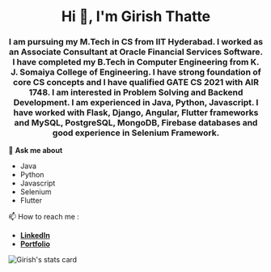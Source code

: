 <h1 align="center">Hi 👋, I'm Girish Thatte</h1>
<h3 align="center">I am pursuing my M.Tech in CS from IIT Hyderabad. I worked as an Associate Consultant at Oracle Financial Services Software. I have completed my B.Tech in Computer Engineering from K. J. Somaiya College of Engineering. I have strong foundation of core CS concepts and I have qualified GATE CS 2021 with AIR 1748. I am interested in Problem Solving and Backend Development. I am experienced in Java, Python, Javascript. I have worked with Flask, Django, Angular, Flutter frameworks and MySQL, PostgreSQL, MongoDB, Firebase databases and good experience in Selenium Framework. </h3>

💬 **Ask me about**
  - Java
  - Python
  - Javascript
  - Selenium
  - Flutter

📫 How to reach me : 
 - [**LinkedIn**](https://linkedin.com/in/girish-thatte) <a href="https://linkedin.com/in/girish-thatte" target="_blank"></a>
 - [**Portfolio**](http://girishgr8.github.io/)

<p align="left"> <img src="https://github-readme-stats.vercel.app/api?username=girishgr8&show_icons=true&count_private=true&theme=algolia" alt="Girish's stats card"/> </p>
